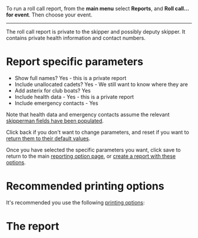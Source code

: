 To run a roll call report, from the **main menu** select **Reports**, and **Roll call... for event**. Then choose your event.
___

The roll call report is private to the skipper and possibly deputy skipper. It contains private health information and contact numbers.

# Report specific parameters

- Show full names? Yes - this is a private report
- Include unallocated cadets? Yes - We still want to know where they are
- Add asterix for club boats? Yes
- Include health data - Yes - this is a private report
- Include emergency contacts - Yes

Note that health data and emergency contacts assume the relevant [skipperman fields have been populated](List_and_explanation_of_skipperman_fields.md).

Click back if you don't want to change parameters, and reset if you want to [return them to their default values](general_report_config_and_printing_help.md#resetting-options).

Once you have selected the specific parameters you want, click save to return to the main [reporting option page](general_report_config_and_printing_help.md#the-reporting-option-page), or [create a report with these options](general_report_config_and_printing_help.md#creating-a-report).

# Recommended printing options

It's recommended you use the following [printing options](general_report_config_and_printing_help.md#print-options):



# The report